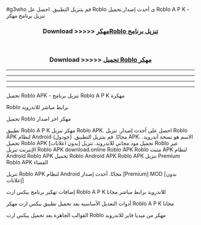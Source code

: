 #g3who قم بتنزيل التطبيق. احصل عل Roblo  ى أحدث إصدار.تحميل Roblo  A P K - تنزيل برنامج مهكر



<div align="center">
<h3>Download >>>>> <a href="https://ar-sites.web.app/?ar= Roblo ">مهكرRoblo  تنزيل برنامج</a></h3><br>

<h3>Download >>>>> <a href="https://ar-sites.web.app/?ar= Roblo ">تحميل Roblo  مهكر</a></h3>
</div>


----------------------------------------------------------

----------------------------------------------------------

----------------------------------------------------------

----------------------------------------------------------


تحميل Roblo  APK - تنزيل برنامج Roblo  A P K مهكرة

Roblo  برابط مباشر للاندرويد

تحميل Roblo  مهكر اخر اصدار

تطبيق Roblo  A P K مهكر
تنزيل Roblo  APK. احصل على أحدث إصدار.
تنزيل Roblo  APK لنظام Android مجانًا.
قم بتنزيل التطبيق. {جودول} APK. الاسم هو نسخة أندرويد.
تحميل Roblo  APK [بدون اعلانات]
تحميل مود مجاني للاندرويد.
تنزيل Roblo  عبر الإنترنت
تنزيل Roblo  APK
download.online Roblo  APK
Roblo  مثبت APK لنظام Android
Roblo  APK
تحميل Roblo  Android APK
Roblo  APK تنزيل Premium
Roblo  APK الفضاء

تنزيل Roblo  APK لنظام Android مجانًا. أحدث إصدار [Premium] MOD [بدون إعلانات]

إضافات تهكير برنامج بيكس ارت Roblo  A P K للاندرويد برابط مباشر مجانا

أدوات التعديل الأساسية بعد تحميل تطبيق بيكس ارت مهكر Roblo  A P K مجانا

القوالب الجاهزة بعد تحميل بيكس ارت Roblo  مهكر من ميديا فاير للاندرويد



